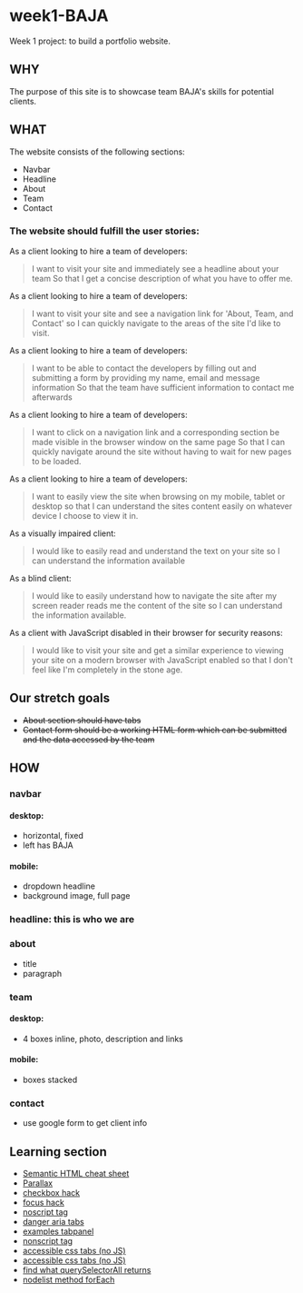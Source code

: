 # week1-BAJA
Week 1 project: to build a portfolio website.

## WHY
The purpose of this site is to showcase team BAJA's skills for potential clients.

## WHAT
The website consists of the following sections:

* Navbar
* Headline
* About
* Team
* Contact

### The website should fulfill the user stories:

As a client looking to hire a team of developers:
>I want to visit your site and immediately see a headline about your team
So that I get a concise description of what you have to offer me.

As a client looking to hire a team of developers:
>I want to visit your site and see a navigation link for 'About, Team, and Contact'
so I can quickly navigate to the areas of the site I'd like to visit.

As a client looking to hire a team of developers:
>I want to be able to contact the developers by filling out and submitting a form by providing my name, email and message information
So that the team have sufficient information to contact me afterwards

As a client looking to hire a team of developers:
>I want to click on a navigation link and a corresponding section be made visible in the browser window on the same page
So that I can quickly navigate around the site without having to wait for new pages to be loaded.

As a client looking to hire a team of developers:
>I want to easily view the site when browsing on my mobile, tablet or desktop
so that I can understand the sites content easily on whatever device I choose to view it in.

As a visually impaired client:
>I would like to easily read and understand the text on your site
so I can understand the information available

As a blind client:
>I would like to easily understand how to navigate the site after my screen reader reads me the content of the site
so I can understand the information available.

As a client with JavaScript disabled in their browser for security reasons:

>I would like to visit your site and get a similar experience to viewing your site on a modern browser with JavaScript enabled
so that I don't feel like I'm completely in the stone age.

## Our stretch goals

* ~~About section should have tabs~~
* ~~Contact form should be a working HTML form which can be submitted and the data accessed by the team~~

## HOW

### navbar
#### desktop:
* horizontal, fixed
* left has BAJA

#### mobile:

* dropdown headline
* background image, full page

### headline: this is who we are

### about
* title
* paragraph

### team

#### desktop:
* 4 boxes inline, photo, description and links

#### mobile:
* boxes stacked

### contact
* use google form to get client info

## Learning section

* [Semantic HTML cheat sheet](https://learn-the-web.algonquindesign.ca/topics/html-semantics-cheat-sheet/)
* [Parallax](https://www.w3schools.com/howto/howto_css_parallax.asp)
* [checkbox hack](https://css-tricks.com/examples/CSSTabs/radio.php)
* [focus hack](https://www.sitepoint.com/you-dont-need-javascript-for-that/)
* [noscript tag](https://developer.mozilla.org/en/docs/Web/HTML/Element/noscript)
* [danger aria tabs](http://simplyaccessible.com/article/danger-aria-tabs/)
* [examples tabpanel](http://accessibility.athena-ict.com/aria/examples/tabpanel2.shtml)
* [nonscript tag](https://www.w3schools.com/tags/tag_noscript.asp)
* [accessible css tabs (no JS)](http://simplyaccessible.com/article/danger-aria-tabs/)
* [accessible css tabs (no JS)](http://accessibility.athena-ict.com/aria/examples/tabpanel2.shtml)
* [find what querySelectorAll returns](https://developer.mozilla.org/en-US/docs/Web/API/Element/querySelectorAll)
* [nodelist method forEach](https://developer.mozilla.org/en-US/docs/Web/API/NodeList)

